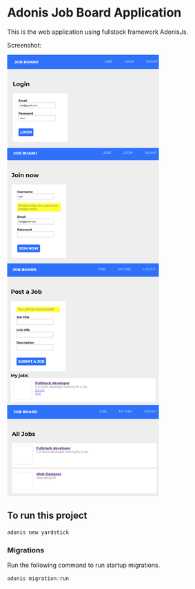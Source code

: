 # Adonis Job Board Application

This is the web application using fullstack framework AdonisJs.

Screenshot:

![screenshot](https://github.com/zuolizhu/AdonisProjects/blob/master/jobboard/screenshots/screenshot.jpg)

## To run this project

```bash
adonis new yardstick
```


### Migrations

Run the following command to run startup migrations.

```js
adonis migration:run
```
